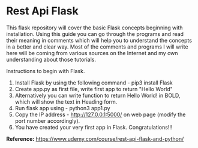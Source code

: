 # Rest Api Flask

This flask repository will cover the basic Flask concepts beginning with installation. Using this guide you can go through the programs and read their meaning in comments which will help you to understand the concepts in a better and clear way. Most of the comments and programs I will write here will be coming from various sources on the Internet and my own understanding about those tutorials.

Instructions to begin with Flask.

1. Install Flask by using the following command - pip3 install Flask
2. Create app.py as first file, write first app to return "Hello World"
3. Alternatively you can write function to return Hello World! in BOLD, which will show the text in Heading form.
4. Run flask app using - python3 app1.py
5. Copy the IP address - http://127.0.0.1:5000/ on web page (modify the port number accordingly).
6. You have created your very first app in Flask. Congratulations!!!


<strong>Reference:</strong> https://www.udemy.com/course/rest-api-flask-and-python/